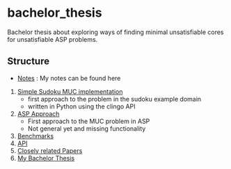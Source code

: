 # bachelor_thesis

Bachelor thesis about exploring ways of finding minimal unsatisfiable cores for unsatisfiable ASP problems.

## Structure

+ [Notes](notes/) : My notes can be found here
1. [Simple Sudoku MUC implementation](sudoku_muc/)
    + first approach to the problem in the sudoku example domain
    + written in Python using the clingo API
2. [ASP Approach](asp_approach/)
    + First approach to the MUC problem in ASP
    + Not general yet and missing functionality
3. [Benchmarks](benchmarks_old/)
4. [API](sudoku_muc/api.py)
5. [Closely related Papers](papers/)
6. [My Bachelor Thesis](https://www.overleaf.com/read/ztcjbrpyjzxs)
